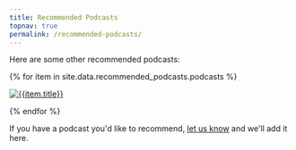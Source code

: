 ```yaml
---
title: Recommended Podcasts
topnav: true
permalink: /recommended-podcasts/
---
```


Here are some other recommended podcasts:

<div class="favpodcasts">
{% for item in site.data.recommended_podcasts.podcasts %}

<a href="{{item.url}}"><img src="/assets/img/podcastthumbs/{{item.img}}" alt="{{item.title}}"/></a>

{% endfor %}
</div>

If you have a podcast you'd like to recommend, [let us know](/contact) and we'll add it here.

